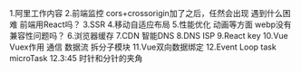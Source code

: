 1.阿里工作内容
2.前端监控
  cors+crossorigin加了之后，任然会出现
  遇到什么困难
  前端用React吗？
3.SSR
4.移动自适应布局
5.性能优化 动画等方面
  webp没有兼容性问题吗？
6.浏览器缓存
7.CDN
  智能DNS
8.DNS
  ISP
9.React key
10.Vue
   Vuex作用
   通信 数据流 拆分子模块
11.Vue双向数据绑定
12.Event Loop
  task microTask
12.3:45 时针和分针的夹角